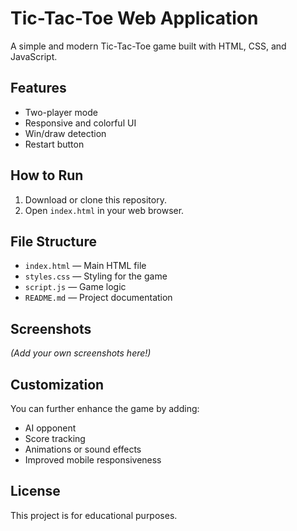 # Tic-Tac-Toe Web Application

A simple and modern Tic-Tac-Toe game built with HTML, CSS, and JavaScript.

## Features
- Two-player mode
- Responsive and colorful UI
- Win/draw detection
- Restart button

## How to Run
1. Download or clone this repository.
2. Open `index.html` in your web browser.

## File Structure
- `index.html` — Main HTML file
- `styles.css` — Styling for the game
- `script.js` — Game logic
- `README.md` — Project documentation

## Screenshots
*(Add your own screenshots here!)*

## Customization
You can further enhance the game by adding:
- AI opponent
- Score tracking
- Animations or sound effects
- Improved mobile responsiveness

## License
This project is for educational purposes. 